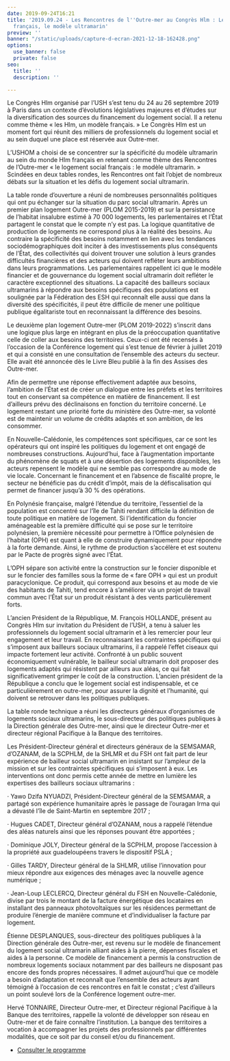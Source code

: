 ```yaml
---
date: 2019-09-24T16:21
title: '2019.09.24 - Les Rencontres de l''Outre-mer au Congrès Hlm : Le logement social
  français, le modèle ultramarin'
preview: ''
banner: "/static/uploads/capture-d-ecran-2021-12-18-162428.png"
options:
  use_banner: false
  private: false
seo:
  title: ''
  description: ''

---
```

Le Congrès Hlm organisé par l’USH s’est tenu du 24 au 26 septembre 2019 à Paris dans un contexte d’évolutions législatives majeures et d’études sur la diversification des sources du financement du logement social. Il a retenu comme thème « les Hlm, un modèle français. » Le Congrès Hlm est un moment fort qui réunit des milliers de professionnels du logement social et au sein duquel une place est réservée aux Outre-mer.

L’USHOM a choisi de se concentrer sur la spécificité du modèle ultramarin au sein du monde Hlm français en retenant comme thème des Rencontres de l’Outre-mer « le logement social français : le modèle ultramarin. » Scindées en deux tables rondes, les Rencontres ont fait l’objet de nombreux débats sur la situation et les défis du logement social ultramarin.

La table ronde d’ouverture a réuni de nombreuses personnalités politiques qui ont pu échanger sur la situation du parc social ultramarin. Après un premier plan logement Outre-mer (PLOM 2015-2019) et sur la persistance de l’habitat insalubre estimé à 70 000 logements, les parlementaires et l’État partagent le constat que le compte n’y est pas. La logique quantitative de production de logements ne correspond plus à la réalité des besoins. Au contraire la spécificité des besoins notamment en lien avec les tendances sociodémographiques doit inciter à des investissements plus conséquents de l’État, des collectivités qui doivent trouver une solution à leurs grandes difficultés financières et des acteurs qui doivent refléter leurs ambitions dans leurs programmations. Les parlementaires rappellent ici que le modèle financier et de gouvernance du logement social ultramarin doit refléter le caractère exceptionnel des situations. La capacité des bailleurs sociaux ultramarins à répondre aux besoins spécifiques des populations est soulignée par la Fédération des ESH qui reconnaît elle aussi que dans la diversité des spécificités, il peut être difficile de mener une politique publique égalitariste tout en reconnaissant la différence des besoins.

Le deuxième plan logement Outre-mer (PLOM 2019-2022) s’inscrit dans une logique plus large en intégrant en plus de la préoccupation quantitative celle de coller aux besoins des territoires. Ceux-ci ont été recensés à l’occasion de la Conférence logement qui s’est tenue de février à juillet 2019 et qui a consisté en une consultation de l’ensemble des acteurs du secteur. Elle avait été annoncée dès le Livre Bleu publié à la fin des Assises des Outre-mer.

Afin de permettre une réponse effectivement adaptée aux besoins, l’ambition de l’État est de créer un dialogue entre les préfets et les territoires tout en conservant sa compétence en matière de financement. Il est d’ailleurs prévu des déclinaisons en fonction du territoire concerné. Le logement restant une priorité forte du ministère des Outre-mer, sa volonté est de maintenir un volume de crédits adaptés et son ambition, de les consommer.

En Nouvelle-Calédonie, les compétences sont spécifiques, car ce sont les opérateurs qui ont inspiré les politiques du logement et ont engagé de nombreuses constructions. Aujourd’hui, face à l’augmentation importante du phénomène de squats et à une désertion des logements disponibles, les acteurs repensent le modèle qui ne semble pas correspondre au mode de vie locale. Concernant le financement et en l’absence de fiscalité propre, le secteur ne bénéficie pas du crédit d’impôt, mais de la défiscalisation qui permet de financer jusqu’à 30 % des opérations.

En Polynésie française, malgré l’étendue du territoire, l’essentiel de la population est concentré sur l’île de Tahiti rendant difficile la définition de toute politique en matière de logement. Si l’identification du foncier aménageable est la première difficulté qui se pose sur le territoire polynésien, la première nécessité pour permettre à l’Office polynésien de l’habitat (OPH) est quant à elle de construire dynamiquement pour répondre à la forte demande. Ainsi, le rythme de production s’accélère et est soutenu par le Pacte de progrès signé avec l’État.

L’OPH sépare son activité entre la construction sur le foncier disponible et sur le foncier des familles sous la forme de « fare OPH » qui est un produit paracyclonique. Ce produit, qui correspond aux besoins et au mode de vie des habitants de Tahiti, tend encore à s’améliorer via un projet de travail commun avec l’État sur un produit résistant à des vents particulièrement forts.

L’ancien Président de la République, M. François HOLLANDE, présent au Congrès Hlm sur invitation du Président de l’USH, a tenu à saluer les professionnels du logement social ultramarin et à les remercier pour leur engagement et leur travail. En reconnaissant les contraintes spécifiques qui s’imposent aux bailleurs sociaux ultramarins, il a rappelé l’effet ciseaux qui impacte fortement leur activité. Confronté à un public souvent économiquement vulnérable, le bailleur social ultramarin doit proposer des logements adaptés qui résistent par ailleurs aux aléas, ce qui fait significativement grimper le coût de la construction. L’ancien président de la République a conclu que le logement social est indispensable, et ce particulièrement en outre-mer, pour assurer la dignité et l’humanité, qui doivent se retrouver dans les politiques publiques.

La table ronde technique a réuni les directeurs généraux d’organismes de logements sociaux ultramarins, le sous-directeur des politiques publiques à la Direction générale des Outre-mer, ainsi que le directeur Outre-mer et directeur régional Pacifique à la Banque des territoires.

Les Président-Directeur général et directeurs généraux de la SEMSAMAR, d’OZANAM, de la SCPHLM, de la SHLMR et du FSH ont fait part de leur expérience de bailleur social ultramarin en insistant sur l’ampleur de la mission et sur les contraintes spécifiques qui s’imposent à eux. Les interventions ont donc permis cette année de mettre en lumière les expertises des bailleurs sociaux ultramarins :

· Yawo Dzifa NYUADZI, Président-Directeur général de la SEMSAMAR, a partagé son expérience humanitaire après le passage de l’ouragan Irma qui a dévasté l’île de Saint-Martin en septembre 2017 ;

· Hugues CADET, Directeur général d’OZANAM, nous a rappelé l’étendue des aléas naturels ainsi que les réponses pouvant être apportées ;

· Dominique JOLY, Directeur général de la SCPHLM, propose l’accession à la propriété aux guadeloupéens travers le dispositif PSLA ;

· Gilles TARDY, Directeur général de la SHLMR, utilise l’innovation pour mieux répondre aux exigences des ménages avec la nouvelle agence numérique ;

· Jean-Loup LECLERCQ, Directeur général du FSH en Nouvelle-Calédonie, divise par trois le montant de la facture énergétique des locataires en installant des panneaux photovoltaïques sur les résidences permettant de produire l’énergie de manière commune et d’individualiser la facture par logement.

Étienne DESPLANQUES, sous-directeur des politiques publiques à la Direction générale des Outre-mer, est revenu sur le modèle de financement du logement social ultramarin alliant aides à la pierre, dépenses fiscales et aides à la personne. Ce modèle de financement a permis la construction de nombreux logements sociaux notamment par des bailleurs ne disposant pas encore des fonds propres nécessaires. Il admet aujourd’hui que ce modèle a besoin d’adaptation et reconnaît que l’ensemble des acteurs ayant témoigné à l’occasion de ces rencontres en fait le constat ; c’est d’ailleurs un point soulevé lors de la Conférence logement outre-mer.

Hervé TONNAIRE, Directeur Outre-mer, et Directeur régional Pacifique à la Banque des territoires, rappelle la volonté de développer son réseau en Outre-mer et de faire connaître l’institution. La banque des territoires a vocation à accompagner les projets des professionnels par différentes modalités, que ce soit par du conseil et/ou du financement.

* [Consulter le programme](/static/uploads/programme-rencontres-outre-mer.pdf)